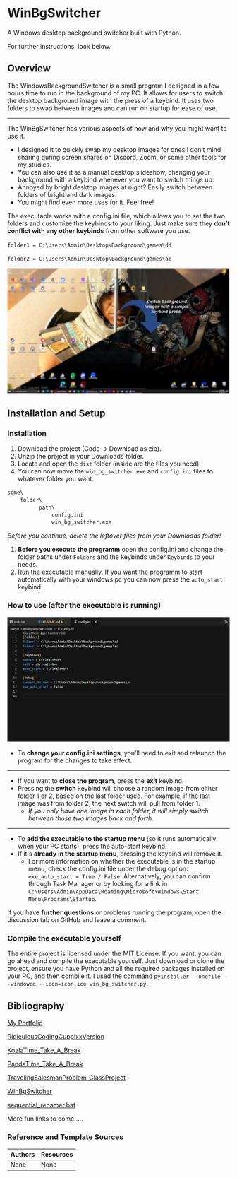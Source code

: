 # WinBgSwitcher

A Windows desktop background switcher built with Python.

For further instructions, look below.

## Overview

The WindowsBackgroundSwitcher is a small program I designed in a few hours time to run in the background of my PC.
It allows for users to switch the desktop background image with the press of a keybind.
It uses two folders to swap between images and can run on startup for ease of use.

---

The WinBgSwitcher has various aspects of how and why you might want to use it.

- I designed it to quickly swap my desktop images for ones I don’t mind sharing during screen shares on Discord, Zoom, or some other tools for my studies.
- You can also use it as a manual desktop slideshow, changing your background with a keybind whenever you want to switch things up.
- Annoyed by bright desktop images at night? Easily switch between folders of bright and dark images.
- You might find even more uses for it. Feel free!

The executable works with a config.ini file, which allows you to set the two folders and customize the keybinds to your liking.
Just make sure they **don’t conflict with any other keybinds** from other software you use.

`folder1 = C:\Users\Admin\Desktop\Background\games\dd`

`folder2 = C:\Users\Admin\Desktop\Background\games\ac`

![WinBgSwitcher](images/readme-example.png)

## Installation and Setup

### Installation

1. Download the project (Code -> Download as zip).
2. Unzip the project in your Downloads folder.
3. Locate and open the `dist` folder (inside are the files you need).
4. You can now move the `win_bg_switcher.exe` and `config.ini` files to whatever folder you want.

```txt
some\
    folder\
          path\
              config.ini
              win_bg_switcher.exe
```

_Before you continue, delete the leftover files from your Downloads folder!_

1. **Before you execute the programm** open the config.ini and change the folder paths under `Folders` and the keybinds under `Keybinds` to your needs.
2. Run the executable manually. If you want the programm to start automatically with your windows pc you can now press the `auto_start` keybind.

### How to use (after the executable is running)

![WinBgSwitcher](images/readme-example1.png)

- To **change your config.ini settings**, you'll need to exit and relaunch the program for the changes to take effect.

---

- If you want to **close the program**, press the **exit** keybind.
- Pressing the **switch** keybind will choose a random image from either folder 1 or 2, based on the last folder used. For example, if the last image was from folder 2, the next switch will pull from folder 1.
  - _If you only have one image in each folder, it will simply switch between those two images back and forth._

---

- To **add the executable to the startup menu** (so it runs automatically when your PC starts), press the auto-start keybind.
- If it's **already in the startup menu**, pressing the keybind will remove it.
  - For more information on whether the executable is in the startup menu, check the config.ini file under the debug option: `exe_auto_start = True / False`. Alternatively, you can confirm through Task Manager or by looking for a link in `C:\Users\Admin\AppData\Roaming\Microsoft\Windows\Start Menu\Programs\Startup`.

If you have **further questions** or problems running the program, open the discussion tab on GitHub and leave a comment.

### Compile the executable yourself

The entire project is licensed under the MIT License. If you want, you can go ahead and compile the executable yourself. Just download or clone the project, ensure you have Python and all the required packages installed on your PC, and then compile it. I used the command `pyinstaller --onefile --windowed --icon=icon.ico win_bg_switcher.py`.

## Bibliography

[My Portfolio](https://cuppixx.github.io)

[RidiculousCodingCuppixxVersion](https://github.com/Cuppixx/RidiculousCodingCuppixxVersion/tree/main)

[KoalaTime_Take_A_Break](https://github.com/Cuppixx/KoalaTime_Take-A-Break)

[PandaTime_Take_A_Break](https://github.com/Cuppixx/PandaTime_Take-A-Break)

[TravelingSalesmanProblem_ClassProject](https://github.com/Cuppixx/TravelingSalesmanProblem_ClassProject)

[WinBgSwitcher](https://github.com/Cuppixx/WinBgSwitcher)

[sequential_renamer.bat](https://gist.github.com/Cuppixx/5c4b4bca0cdd31ba457480c27727e7db)

More fun links to come ....

### Reference and Template Sources

| Authors    | Resources   |
| ---------- | ----------- |
| None       | None        |
